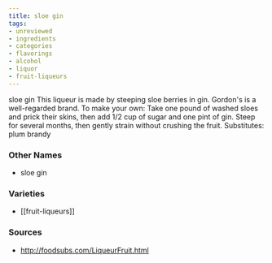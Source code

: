 ```yaml
---
title: sloe gin
tags:
- unreviewed
- ingredients
- categories
- flavorings
- alcohol
- liquor
- fruit-liqueurs
---
```

sloe gin This liqueur is made by steeping sloe berries in gin. Gordon's is a well-regarded brand. To make your own: Take one pound of washed sloes and prick their skins, then add 1/2 cup of sugar and one pint of gin. Steep for several months, then gently strain without crushing the fruit. Substitutes: plum brandy

### Other Names

* sloe gin

### Varieties

* [[fruit-liqueurs]]

### Sources
* http://foodsubs.com/LiqueurFruit.html
